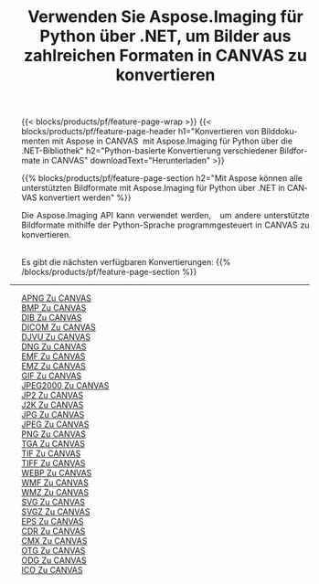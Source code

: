 ﻿---
title: Verwenden Sie Aspose.Imaging für Python über .NET, um Bilder aus zahlreichen Formaten in CANVAS zu konvertieren 
weight: 3920
url: /de/python-net/conversion/to/canvas 
lang: de
langdirlevel: 2
locales: zh-hans,ja,it,ru,de,es,fr,nl,id,lt,pl,pt,vi,tr,ko,zh-hant,ar,hi,th,sv,cs,uk,he
description: Sie können Aspose.Imaging für Python über die .NET-Bibliothek verwenden, um eine Vielzahl von Formaten in CANVAS zu konvertieren.
---

{{< blocks/products/pf/feature-page-wrap >}}
{{< blocks/products/pf/feature-page-header h1="Konvertieren von Bilddokumenten mit Aspose in CANVAS  mit Aspose.Imaging für Python über die .NET-Bibliothek" h2="Python-basierte Konvertierung verschiedener Bildformate in CANVAS" downloadText="Herunterladen" >}}


{{% blocks/products/pf/feature-page-section  h2="Mit Aspose können alle unterstützten Bildformate mit Aspose.Imaging für Python über .NET in CANVAS konvertiert werden" %}}
<p align=justify>Die Aspose.Imaging API kann verwendet werden,   um andere unterstützte Bildformate mithilfe der Python-Sprache programmgesteuert in CANVAS zu konvertieren.</p>
<br/>
Es gibt die nächsten verfügbaren Konvertierungen:
{{% /blocks/products/pf/feature-page-section %}}
<div class="container-fluid productfamilypage bg-gray">
    <div class="convertypes bg-gray agp-content section">
        <div class="container">
		<hr style="margin-left:-20px;"/>
		<div class="row other-converters">
		    <div class='col-md-2 other-converter remove-lp remove-rp'><a href="/imaging/de/python-net/conversion/apng-to-canvas" >APNG Zu CANVAS</a></div>
<div class='col-md-2 other-converter remove-lp remove-rp'><a href="/imaging/de/python-net/conversion/bmp-to-canvas" >BMP Zu CANVAS</a></div>
<div class='col-md-2 other-converter remove-lp remove-rp'><a href="/imaging/de/python-net/conversion/dib-to-canvas" >DIB Zu CANVAS</a></div>
<div class='col-md-2 other-converter remove-lp remove-rp'><a href="/imaging/de/python-net/conversion/dicom-to-canvas" >DICOM Zu CANVAS</a></div>
<div class='col-md-2 other-converter remove-lp remove-rp'><a href="/imaging/de/python-net/conversion/djvu-to-canvas" >DJVU Zu CANVAS</a></div>
<div class='col-md-2 other-converter remove-lp remove-rp'><a href="/imaging/de/python-net/conversion/dng-to-canvas" >DNG Zu CANVAS</a></div>
<div class='col-md-2 other-converter remove-lp remove-rp'><a href="/imaging/de/python-net/conversion/emf-to-canvas" >EMF Zu CANVAS</a></div>
<div class='col-md-2 other-converter remove-lp remove-rp'><a href="/imaging/de/python-net/conversion/emz-to-canvas" >EMZ Zu CANVAS</a></div>
<div class='col-md-2 other-converter remove-lp remove-rp'><a href="/imaging/de/python-net/conversion/gif-to-canvas" >GIF Zu CANVAS</a></div>
<div class='col-md-2 other-converter remove-lp remove-rp'><a href="/imaging/de/python-net/conversion/jpeg2000-to-canvas" >JPEG2000 Zu CANVAS</a></div>
<div class='col-md-2 other-converter remove-lp remove-rp'><a href="/imaging/de/python-net/conversion/jp2-to-canvas" >JP2 Zu CANVAS</a></div>
<div class='col-md-2 other-converter remove-lp remove-rp'><a href="/imaging/de/python-net/conversion/j2k-to-canvas" >J2K Zu CANVAS</a></div>
<div class='col-md-2 other-converter remove-lp remove-rp'><a href="/imaging/de/python-net/conversion/jpg-to-canvas" >JPG Zu CANVAS</a></div>
<div class='col-md-2 other-converter remove-lp remove-rp'><a href="/imaging/de/python-net/conversion/jpeg-to-canvas" >JPEG Zu CANVAS</a></div>
<div class='col-md-2 other-converter remove-lp remove-rp'><a href="/imaging/de/python-net/conversion/png-to-canvas" >PNG Zu CANVAS</a></div>
<div class='col-md-2 other-converter remove-lp remove-rp'><a href="/imaging/de/python-net/conversion/tga-to-canvas" >TGA Zu CANVAS</a></div>
<div class='col-md-2 other-converter remove-lp remove-rp'><a href="/imaging/de/python-net/conversion/tif-to-canvas" >TIF Zu CANVAS</a></div>
<div class='col-md-2 other-converter remove-lp remove-rp'><a href="/imaging/de/python-net/conversion/tiff-to-canvas" >TIFF Zu CANVAS</a></div>
<div class='col-md-2 other-converter remove-lp remove-rp'><a href="/imaging/de/python-net/conversion/webp-to-canvas" >WEBP Zu CANVAS</a></div>
<div class='col-md-2 other-converter remove-lp remove-rp'><a href="/imaging/de/python-net/conversion/wmf-to-canvas" >WMF Zu CANVAS</a></div>
<div class='col-md-2 other-converter remove-lp remove-rp'><a href="/imaging/de/python-net/conversion/wmz-to-canvas" >WMZ Zu CANVAS</a></div>
<div class='col-md-2 other-converter remove-lp remove-rp'><a href="/imaging/de/python-net/conversion/svg-to-canvas" >SVG Zu CANVAS</a></div>
<div class='col-md-2 other-converter remove-lp remove-rp'><a href="/imaging/de/python-net/conversion/svgz-to-canvas" >SVGZ Zu CANVAS</a></div>
<div class='col-md-2 other-converter remove-lp remove-rp'><a href="/imaging/de/python-net/conversion/eps-to-canvas" >EPS Zu CANVAS</a></div>
<div class='col-md-2 other-converter remove-lp remove-rp'><a href="/imaging/de/python-net/conversion/cdr-to-canvas" >CDR Zu CANVAS</a></div>
<div class='col-md-2 other-converter remove-lp remove-rp'><a href="/imaging/de/python-net/conversion/cmx-to-canvas" >CMX Zu CANVAS</a></div>
<div class='col-md-2 other-converter remove-lp remove-rp'><a href="/imaging/de/python-net/conversion/otg-to-canvas" >OTG Zu CANVAS</a></div>
<div class='col-md-2 other-converter remove-lp remove-rp'><a href="/imaging/de/python-net/conversion/odg-to-canvas" >ODG Zu CANVAS</a></div>
<div class='col-md-2 other-converter remove-lp remove-rp'><a href="/imaging/de/python-net/conversion/ico-to-canvas" >ICO Zu CANVAS</a></div>
                </div>
        </div>
    </div>
</div>
<br/>

